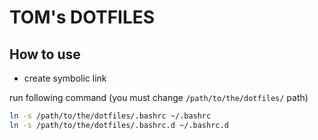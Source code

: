 # TOM's DOTFILES

## How to use

- create symbolic link

run following command (you must change `/path/to/the/dotfiles/` path)

```bash
ln -s /path/to/the/dotfiles/.bashrc ~/.bashrc
ln -s /path/to/the/dotfiles/.bashrc.d ~/.bashrc.d
```
